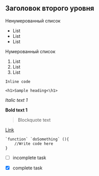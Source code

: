 ## Заголовок второго уровня
Ненумерованный список
* List
* List
* List

Нумерованный список
1. List
2. List
3. List

```
Inline code
```
```
<h1>Sample heading<\h1>
```
*Italic text 1*

**Bold text 1**

>Blockquote text

[Link](https://stepik.org/lesson/1159168/step/8?unit=1171434)

``` 
`function` `doSomething` (){
    //Write code here
}
```
- [ ] incomplete task
- [x] complete task




